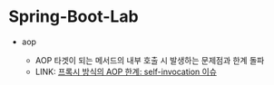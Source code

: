 # Spring-Boot-Lab

- aop

  - AOP 타겟이 되는 메서드의 내부 호출 시 발생하는 문제점과 한계 돌파
  - LINK: [프록시 방식의 AOP 한계: self-invocation 이슈](https://nahyeon99.tistory.com/58)